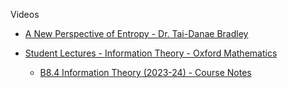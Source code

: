 Videos
* [A New Perspective of Entropy - Dr. Tai-Danae Bradley](https://youtu.be/8TtdmXkt5ZA?si=-nXkG8o-VsU9p_8V)
  
* [Student Lectures - Information Theory - Oxford Mathematics](https://youtube.com/playlist?list=PL4d5ZtfQonW3iAhXvTYCnoGEeRhxhKHMc&si=OdCMxOyNvNd4c9Yp)
  
  * [B8.4 Information Theory (2023-24) - Course Notes](https://courses.maths.ox.ac.uk/course/view.php?id=4979) 
